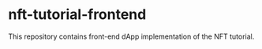 # nft-tutorial-frontend
This repository contains front-end dApp implementation of the NFT tutorial.
